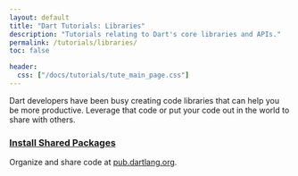 ```yaml
---
layout: default
title: "Dart Tutorials: Libraries"
description: "Tutorials relating to Dart's core libraries and APIs."
permalink: /tutorials/libraries/
toc: false

header:
  css: ["/docs/tutorials/tute_main_page.css"]
---
```


Dart developers have been busy creating code libraries that can help you
be more productive. Leverage that code or put your code out in the world
to share with others.

<div class="row">
  <div class="col-md-6">
    <div class="card">
      <h3><a href="/tutorials/libraries/shared-pkgs">Install Shared Packages</a></h3>
      <p>Organize and share code at
         <a href="https://pub.dartlang.org/">pub.dartlang.org</a>.</p>
    </div>
  </div>
</div>

